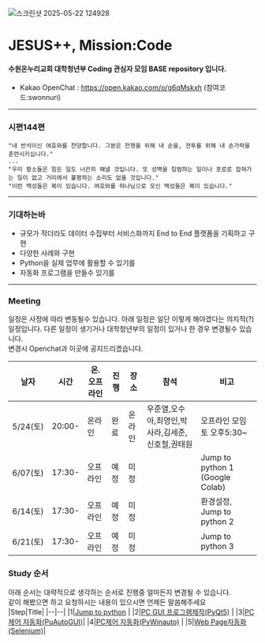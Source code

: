![스크린샷 2025-05-22 124928](https://github.com/user-attachments/assets/5d7b3429-0ea0-49b2-912c-794821be8b1e)
# JESUS++, Mission:Code 
#### 수원온누리교회 대학청년부 Coding 관심자 모임 BASE repository 입니다.
- Kakao OpenChat : https://open.kakao.com/o/g6qMskxh  (참여코드:swonnuri)
----
### 시편144편  
```
"내 반석이신 여호와를 찬양합니다. 그분은 전쟁을 위해 내 손을, 전투를 위해 내 손가락을 훈련시키십니다."  
...
"우리 황소들은 힘든 일도 너끈히 해낼 것입니다. 또 성벽을 침범하는 일이나 포로로 잡혀가는 일이 없고 거리에서 불평하는 소리도 없을 것입니다."  
"이런 백성들은 복이 있습니다. 여호와를 하나님으로 모신 백성들은 복이 있습니다."
```
----


###  기대하는바
- 규모가 작더라도 데이터 수집부터 서비스화까지 End to End 플랫폼을 기획하고 구현
- 다양한 사례와 구현
- Python을 실제 업무에 활용할 수 있기를
- 자동화 프로그램을 만들수 있기를
----
### Meeting 
일정은 사정에 따라 변동될수 있습니다. 아래 일정은 일단 이렇게 해야겠다는 의지적(?)일정입니다. 
다른 일정이 생기거나 대학청년부의 일정이 있거나 한 경우 변경될수 있습니다.  
변경시 Openchat과 이곳에 공지드리겠습니다.  

| 날자 |시간| 온.오프라인 | 진행| 장소 | 참석|비고| 
|--|--|--|--|--|--|--|
| 5/24(토) |20:00-|온라인|완료 |온라인  | 우준열,오수아,최영인,박사라,김세준,신호철,권태원 |오프라인 모임 토 오후5:30~|
| 6/07(토) |17:30-|오프라인|예정| 미정|    | Jump to python 1 (Google Colab)|
| 6/14(토) |17:30-|오프라인|예정| 미정|    | 환경설정, Jump to python 2 |
| 6/21(토) |17:30-|오프라인|예정| 미정|    | Jump to python 3 |

### Study 순서
아래 순서는 대략적으로 생각하는 순서로 진행중 얼마든지 변경될 수 있습니다.   
같이 해봤으면 하고 요청하시는 내용이 있으시면 언제든 말씀해주세요   
|Step|Title|
|--|--|
|1|[Jump to python](https://wikidocs.net/book/1) |
|2|[PC GUI 프로그램제작(PyQt5)](https://wikidocs.net/book/2165) |
|3|[PC제어 자동화(PuAutoGUI)](https://wikidocs.net/85722)|
|4|[PC제어 자동화(PyWinauto)](https://inpa.tistory.com/entry/pywinauto-%E2%9A%A1-%EC%9C%88%EB%8F%84%EC%9A%B0-%ED%94%84%EB%A1%9C%EA%B7%B8%EB%9E%A8-%ED%85%8C%EC%8A%A4%ED%8A%B8-%EC%9E%90%EB%8F%99%ED%99%94-%EC%82%AC%EC%9A%A9%EB%B2%95) |
|5|[Web Page자동화(Selenium)](https://greeksharifa.github.io/references/2020/10/30/python-selenium-usage/)|


